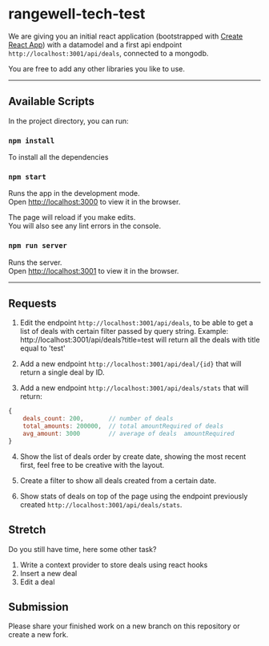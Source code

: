 # rangewell-tech-test

We are giving you an initial react application (bootstrapped with [Create React App](https://github.com/facebook/create-react-app)) with a datamodel and a first api endpoint `http://localhost:3001/api/deals`, connected to a mongodb.

You are free to add any other libraries you like to use.
___

## Available Scripts

In the project directory, you can run:

### `npm install`
To install all the dependencies

### `npm start`

Runs the app in the development mode.<br>
Open [http://localhost:3000](http://localhost:3000) to view it in the browser.

The page will reload if you make edits.<br>
You will also see any lint errors in the console.

### `npm run server`

Runs the server.<br>
Open [http://localhost:3001](http://localhost:3001) to view it in the browser.

___

## Requests

1. Edit the endpoint `http://localhost:3001/api/deals`, to be able to get a list of deals with certain filter passed by query string. Example: http://localhost:3001/api/deals?title=test will return all the deals with title equal to 'test'

2. Add a new endpoint `http://localhost:3001/api/deal/{id}` that will return a single deal by ID.

3. Add a new endpoint `http://localhost:3001/api/deals/stats` that will return:
```js
{
    deals_count: 200,       // number of deals
    total_amounts: 200000,  // total amountRequired of deals
    avg_amount: 3000        // average of deals  amountRequired
}
```

4. Show the list of deals order by create date, showing the most recent first, feel free to be creative with the layout.

5. Create a filter to show all deals created from a certain date.

6. Show stats of deals on top of the page using the endpoint previously created `http://localhost:3001/api/deals/stats`.

## Stretch 
Do you still have time, here some other task?
1. Write a context provider to store deals using react hooks
2. Insert a new deal
3. Edit a deal

## Submission
Please share your finished work on a new branch on this repository or create a new fork.
